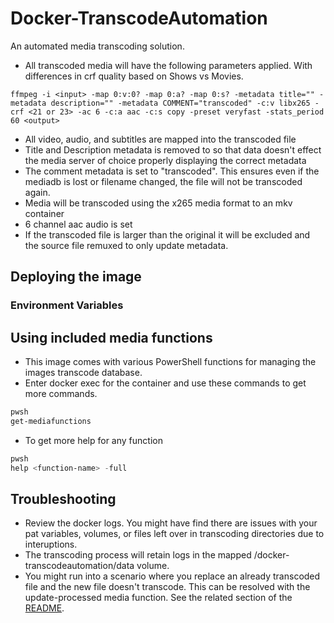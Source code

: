 # Docker-TranscodeAutomation
An automated media transcoding solution.

- All transcoded media will have the following parameters applied. With differences in crf quality based on Shows vs Movies.
```
ffmpeg -i <input> -map 0:v:0? -map 0:a? -map 0:s? -metadata title="" -metadata description="" -metadata COMMENT="transcoded" -c:v libx265 -crf <21 or 23> -ac 6 -c:a aac -c:s copy -preset veryfast -stats_period 60 <output>
```
- All video, audio, and subtitles are mapped into the transcoded file
- Title and Description metadata is removed to so that data doesn't effect the media server of choice properly displaying the correct metadata
- The comment metadata is set to "transcoded". This ensures even if the mediadb is lost or filename changed, the file will not be transcoded again.
- Media will be transcoded using the x265 media format to an mkv container
- 6 channel aac audio is set
- If the transcoded file is larger than the original it will be excluded and the source file remuxed to only update metadata.

## Deploying the image

### Environment Variables

## Using included media functions
- This image comes with various PowerShell functions for managing the images transcode database.
- Enter docker exec for the container and use these commands to get more commands.
```powershell
pwsh
get-mediafunctions
```

- To get more help for any function
```Powershell
pwsh
help <function-name> -full
```

## Troubleshooting
- Review the docker logs. You might have find there are issues with your pat variables, volumes, or files left over in transcoding directories due to interuptions.
- The transcoding process will retain logs in the mapped /docker-transcodeautomation/data volume.
- You might run into a scenario where you replace an already transcoded file and the new file doesn't transcode. This can be resolved with the update-processed media function. See the related section of the [README](#using-included-media-functions).